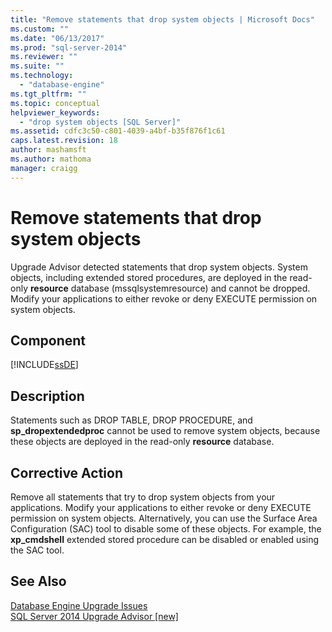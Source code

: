 ```yaml
---
title: "Remove statements that drop system objects | Microsoft Docs"
ms.custom: ""
ms.date: "06/13/2017"
ms.prod: "sql-server-2014"
ms.reviewer: ""
ms.suite: ""
ms.technology: 
  - "database-engine"
ms.tgt_pltfrm: ""
ms.topic: conceptual
helpviewer_keywords: 
  - "drop system objects [SQL Server]"
ms.assetid: cdfc3c50-c801-4039-a4bf-b35f876f1c61
caps.latest.revision: 18
author: mashamsft
ms.author: mathoma
manager: craigg
---
```

# Remove statements that drop system objects
  Upgrade Advisor detected statements that drop system objects. System objects, including extended stored procedures, are deployed in the read-only **resource** database (mssqlsystemresource) and cannot be dropped. Modify your applications to either revoke or deny EXECUTE permission on system objects.  
  
## Component  
 [!INCLUDE[ssDE](../../includes/ssde-md.md)]  
  
## Description  
 Statements such as DROP TABLE, DROP PROCEDURE, and **sp_dropextendedproc** cannot be used to remove system objects, because these objects are deployed in the read-only **resource** database.  
  
## Corrective Action  
 Remove all statements that try to drop system objects from your applications. Modify your applications to either revoke or deny EXECUTE permission on system objects. Alternatively, you can use the Surface Area Configuration (SAC) tool to disable some of these objects. For example, the **xp_cmdshell** extended stored procedure can be disabled or enabled using the SAC tool.  
  
## See Also  
 [Database Engine Upgrade Issues](../../../2014/sql-server/install/database-engine-upgrade-issues.md)   
 [SQL Server 2014 Upgrade Advisor &#91;new&#93;](/sql/2014/sql-server/install/sql-server-2014-upgrade-advisor)  
  
  
